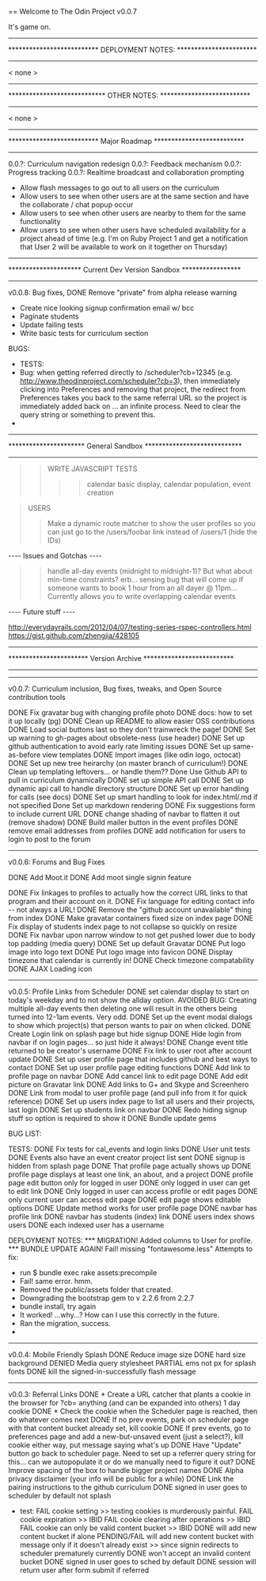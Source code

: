 == Welcome to The Odin Project v0.0.7

It's game on.

*********************************************************************
**************************  DEPLOYMENT NOTES: ***********************
*********************************************************************

< none >

*********************************************************************
****************************  OTHER NOTES: **************************
*********************************************************************
< none >

*********************************************************************
**************************  Major Roadmap  **************************
*********************************************************************

0.0.?: Curriculum navigation redesign
0.0.?: Feedback mechanism
0.0.?: Progress tracking
0.0.?: Realtime broadcast and collaboration prompting
* Allow flash messages to go out to all users on the curriculum
* Allow users to see when other users are at the same section and have the collaborate / chat popup occur
* Allow users to see when other users are nearby to them for the same functionality
* Allow users to see when other users have scheduled availability for a project ahead of time (e.g. I'm on Ruby Project 1 and get a notification that User 2 will be available to work on it together on Thursday)

*********************************************************************
*********************  Current Dev Version Sandbox  *****************
*********************************************************************

v0.0.8: Bug fixes, 
DONE Remove "private" from alpha release warning
* Create nice looking signup confirmation email w/ bcc
* Paginate students
* Update failing tests
* Write basic tests for curriculum section


BUGS:
* TESTS: 
* Bug: when getting referred directly to /scheduler?cb=12345 (e.g. http://www.theodinproject.com/scheduler?cb=3), then immediately clicking into Preferences and removing that project, the redirect from Preferences takes you back to the same referral URL so the project is immediately added back on ... an infinite process.  Need to clear the query string or something to prevent this.
* 



*********************************************************************
**********************  General Sandbox  ****************************
*********************************************************************

>> WRITE JAVASCRIPT TESTS
>>>> calendar basic display, calendar population, event creation

> USERS
>> Make a dynamic route matcher to show the user profiles so you can just go to the /users/foobar link instead of /users/1 (hide the IDs)


---- Issues and Gotchas ----
>> handle all-day events (midnight to midnight-1)?  But what about min-time constraints?  erb... sensing bug that will come up if someone wants to book 1 hour from an all dayer @ 11pm...
>> Currently allows you to write overlapping calendar events

---- Future stuff ----


http://everydayrails.com/2012/04/07/testing-series-rspec-controllers.html
https://gist.github.com/zhengjia/428105


********************************************************************
***********************  Version Archive  **************************
********************************************************************

************
v0.0.7: Curriculum inclusion, Bug fixes, tweaks, and Open Source contribution tools

DONE Fix gravatar bug with changing profile photo
DONE docs: how to set it up locally (pg)
DONE Clean up README to allow easier OSS contributions
DONE Load social buttons last so they don't trainwreck the page!
DONE Set up warning to gh-pages about obsolete-ness (use header)
DONE Set up github authentication to avoid early rate limiting issues
DONE Set up same-as-before view templates
DONE Import images (like odin logo, octocat)
DONE Set up new tree heirarchy (on master branch of curriculum!)
DONE Clean up templating leftovers... or handle them??
Done Use Github API to pull in curriculum dynamically
DONE set up simple API call
DONE Set up dynamic api call to handle directory structure
DONE Set up error handling for calls (see docs) 
DONE Set up smart handling to look for index.html/.md if not specified
Done Set up markdown rendering
DONE Fix suggestions form to include current URL
DONE change shading of navbar to flatten it out (remove shadow)
DONE Build mailer button in the event profiles
DONE remove email addresses from profiles
DONE add notification for users to login to post to the forum


************
v0.0.6: Forums and Bug Fixes

DONE Add Moot.it
DONE Add moot single signin feature

DONE Fix linkages to profiles to actually how the correct URL links to that program and their account on it.
DONE Fix language for editing contact info -- not always a URL!
DONE Remove the "github account unavailable" thing from index
DONE Make gravatar containers fixed size on index page
DONE Fix display of students index page to not collapse so quickly on resize
DONE Fix navbar upon narrow window to not get pushed lower due to body top padding (media query)
DONE Set up default Gravatar
DONE Put logo image into logo text
DONE Put logo image into favicon
DONE Display timezone that calendar is currently in!
DONE Check timezone compatability
DONE AJAX Loading icon

**********
v0.0.5: Profile Links from Scheduler
DONE set calendar display to start on today's weekday and to not show the allday option.
AVOIDED BUG: Creating multiple all-day events then deleting one will result in the others being turned into 12-1am events. Very odd.
DONE Set up the event modal dialogs to show which project(s) that person wants to pair on when clicked.
DONE Create Login link on splash page but hide signup
DONE Hide login from navbar if on login pages... so just hide it always!
DONE Change event title returned to be creator's username
DONE Fix link to user root after account update
DONE Set up user profile page that includes github and best ways to contact
DONE Set up user profile page editing functions
DONE Add link to profile page on navbar
DONE Add cancel link to edit page
DONE Add edit picture on Gravatar link
DONE Add links to G+ and Skype and Screenhero
DONE Link from modal to user profile page (and pull info from it for quick reference)
DONE Set up users index page to list all users and their projects, last login
DONE Set up students link on navbar
DONE Redo hiding signup stuff so option is required to show it
DONE Bundle update gems

BUG LIST:

TESTS:
DONE Fix tests for cal_events and login links
DONE User unit tests
DONE Events also have an event creator project list sent
DONE signup is hidden from splash page
DONE That profile page actually shows up
DONE profile page displays at least one link, an about, and a project
DONE profile page edit button only for logged in user
DONE only logged in user can get to edit link
DONE Only logged in user can access profile or edit pages
DONE only current user can access edit page
DONE edit page shows editable options
DONE Update method works for user profile page
DONE navbar has profile link
DONE navbar has students (index) link
DONE users index shows users
DONE each indexed user has a username

DEPLOYMENT NOTES:
*** MIGRATION! Added columns to User for profile.
*** BUNDLE UPDATE AGAIN!
Fail! missing "fontawesome.less"
Attempts to fix:
* run $ bundle exec rake assets:precompile
* Fail! same error. hmm.
* Removed the public/assets folder that created.
* Downgrading the bootstrap gem to v 2.2.6 from 2.2.7
* bundle install, try again
* It worked! ...why...? How can I use this correctly in the future.
* Ran the migration, success.
* 

**********
v0.0.4:  Mobile Friendly Splash
DONE Reduce image size
DONE hard size background
DENIED Media query stylesheet
PARTIAL ems not px for splash fonts
DONE kill the signed-in-successfully flash message
**********
v0.0.3: Referral Links
DONE * Create a URL catcher that plants a cookie in the browser for ?cb= anything (and can be expanded into others) 1 day cookie
DONE * Check the cookie when the Scheduler page is reached, then do whatever comes next
DONE If no prev events, park on scheduler page with that content bucket already set, kill cookie
DONE If prev events, go to preferences page and add a new-but-unsaved event (just a select?), kill cookie either way, put message saying what's up
DONE Have "Update" button go back to scheduler page.  Need to set up a referrer query string for this... can we autopopulate it or do we manually need to figure it out?
DONE Improve spacing of the box to handle bigger project names
DONE Alpha privacy disclaimer (your info will be public for a while)
DONE Link the pairing instructions to the github curriculum
DONE signed in user goes to scheduler by default not splash
* test:
FAIL cookie setting >> testing cookies is murderously painful.
FAIL cookie expiration >> IBID
FAIL cookie clearing after operations >> IBID
FAIL cookie can only be valid content bucket >> IBID
DONE will add new content bucket if alone
PENDING/FAIL will add new content bucket with message only if it doesn't already exist >> since signin redirects to scheduler prematurely currently
DONE won't accept an invalid content bucket
DONE signed in user goes to sched by default
DONE session will return user after form submit if referred
